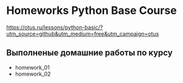 # Homeworks Python Base Course

https://otus.ru/lessons/python-basic/?utm_source=github&utm_medium=free&utm_campaign=otus

## Выполненые домашние работы по курсу
- homework_01
- homework_02

